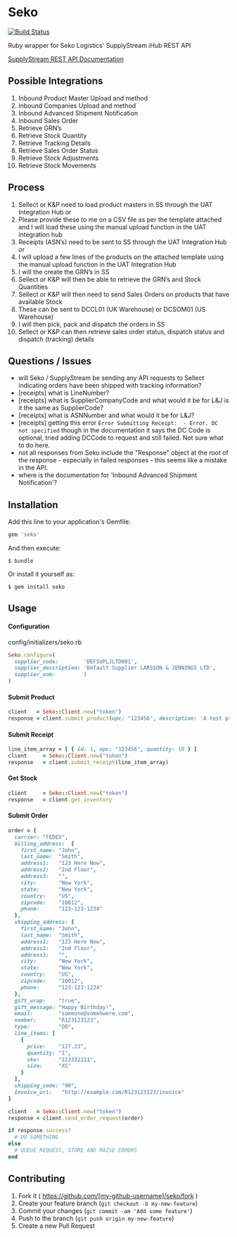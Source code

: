 # Seko

[![Build Status](https://travis-ci.org/jGRUBBS/seko-ruby-api.svg?branch=master)](https://travis-ci.org/jGRUBBS/seko-ruby-api.svg?branch=master)

Ruby wrapper for Seko Logistics' SupplyStream iHub REST API

[SupplyStream REST API Documentation](https://wiki.supplystream.com/GetFile.aspx?Page=MANUAL.Integration-Hub-Rest-APIs&File=integration-ihub-rest-apis-v1.4.pdf)

## Possible Integrations

1.  Inbound Product Master Upload and method
2.  Inbound Companies Upload and method
3.  Inbound Advanced Shipment Notification
4.  Inbound Sales Order
5.  Retrieve GRN’s
6.  Retrieve Stock Quantity
7.  Retrieve Tracking Details
8.  Retrieve Sales Order Status
9.  Retrieve Stock Adjustments
10. Retrieve Stock Movements

## Process

1.  Sellect or K&P need to load product masters in SS through the UAT Integration Hub or
2.  Please provide these to me on a CSV file as per the template attached and I will load these using the manual upload function in the UAT integration hub
3.  Receipts (ASN’s) need to be sent to SS through the UAT Integration Hub or
4.  I will upload a few lines of the products on the attached template using the manual upload function in the UAT Integration Hub
5.  I will the create the GRN’s in SS
6.  Sellect or K&P will then be able to retrieve the GRN’s and Stock Quantities
7.  Sellect or K&P will then need to send Sales Orders on products that have available Stock
8.  These can be sent to DCCL01 (UK Warehouse) or DCSOM01 (US Warehouse)
9.  I will then pick, pack and dispatch the orders in SS
10. Sellect or K&P can then retrieve sales order status, dispatch status and dispatch (tracking) details

## Questions / Issues

- will Seko / SupplyStream be sending any API requests to Sellect indicating orders have been shipped with tracking information?
- [receipts] what is LineNumber?
- [receipts] what is SupplierCompanyCode and what would it be for L&J is it the same as SupplierCode?
- [receipts] what is ASNNumber and what would it be for L&J?
- [receipts] getting this error `Error Submitting Receipt:  - Error. DC not specified` though in the documentation it says the DC Code is optional, tried adding DCCode to request and still failed. Not sure what to do here.
- not all responses from Seko include the "Response" object at the root of the response - especially in failed responses - this seems like a mistake in the API.
- where is the documentation for 'Inbound Advanced Shipment Notification'?

## Installation

Add this line to your application's Gemfile:

```ruby
gem 'seko'
```

And then execute:

    $ bundle

Or install it yourself as:

    $ gem install seko

## Usage
#### Configuration
config/initializers/seko.rb
```ruby
Seko.configure(
  supplier_code:        'DEFSUPLJLTD001',
  supplier_description: 'Default Supplier LARSSON & JENNINGS LTD',
  supplier_uom:         1
)
```

#### Submit Product

```ruby
client   = Seko::Client.new("token")
response = client.submit_product(upc: "123456", description: 'A test product')
```

#### Submit Receipt

```ruby
line_item_array = [ { id: 1, upc: "123456", quantity: 10 } ]
client     = Seko::Client.new("token")
response   = client.submit_receipt(line_item_array)
```

#### Get Stock

```ruby
client     = Seko::Client.new("token")
response   = client.get_inventory
```

#### Submit Order

```ruby
order = {
  carrier: "FEDEX",
  billing_address:  { 
    first_name: "John",
    last_name:  "Smith",
    address1:   "123 Here Now",
    address2:   "2nd Floor",
    address3:   "",
    city:       "New York",
    state:      "New York",
    country:    "US",
    zipcode:    "10012",
    phone:      "123-123-1234"
  },
  shipping_address: {
    first_name: "John",
    last_name:  "Smith",
    address1:   "123 Here Now",
    address2:   "2nd Floor",
    address3:   "",
    city:       "New York",
    state:      "New York",
    country:    "US",
    zipcode:    "10012",
    phone:      "123-123-1234"
  },
  gift_wrap:    "true",
  gift_message: "Happy Birthday!",
  email:        "someone@somehwere.com",
  number:       "R123123123",
  type:         "OO",
  line_items: [
    {
      price:    "127.23",
      quantity: "1",
      sku:      "123332211",
      size:     "XS"
    }
  ],
  shipping_code: "90",
  invoice_url:   "http://example.com/R123123123/invoice"
}

client   = Seko::Client.new("token")
response = client.send_order_request(order)

if response.success?
  # DO SOMETHING
else
  # QUEUE REQUEST, STORE AND RAISE ERRORS
end
```

## Contributing

1. Fork it ( https://github.com/[my-github-username]/seko/fork )
2. Create your feature branch (`git checkout -b my-new-feature`)
3. Commit your changes (`git commit -am 'Add some feature'`)
4. Push to the branch (`git push origin my-new-feature`)
5. Create a new Pull Request
